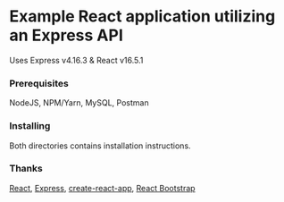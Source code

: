 # Example React application utilizing an Express API

Uses Express v4.16.3 & React v16.5.1

### Prerequisites

NodeJS, NPM/Yarn, MySQL, Postman

### Installing

Both directories contains installation instructions.


### Thanks

[React](https://reactjs.org), [Express](https://expressjs.com), [create-react-app](https://github.com/facebook/create-react-app), [React Bootstrap](https://react-bootstrap.github.io)
